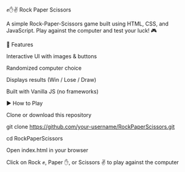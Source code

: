 ✊✋✌️ Rock Paper Scissors

A simple Rock-Paper-Scissors game built using HTML, CSS, and JavaScript. Play against the computer and test your luck! 🎮

🚀 Features

Interactive UI with images & buttons

Randomized computer choice

Displays results (Win / Lose / Draw)

Built with Vanilla JS (no frameworks)

▶️ How to Play

Clone or download this repository

git clone https://github.com/your-username/RockPaperScissors.git

cd RockPaperScissors


Open index.html in your browser

Click on Rock ✊, Paper ✋, or Scissors ✌️ to play against the computer
